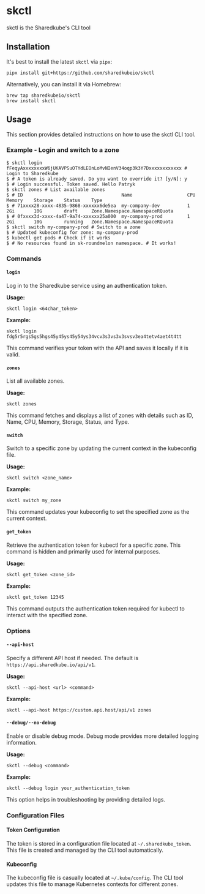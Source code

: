 # skctl
skctl is the Sharedkube's CLI tool

## Installation

It's best to install the latest `skctl` via `pipx`:

```shell
pipx install git+https://github.com/sharedkubeio/skctl
```

Alternatively, you can install it via Homebrew:

```shell
brew tap sharedkubeio/skctl
brew install skctl
```


## Usage

This section provides detailed instructions on how to use the skctl CLI tool.

### Example - Login and switch to a zone


```shell
$ skctl login fFeqyAxxxxxxxxW6jUKAVPSuOTYdLEOnLoMvNIenV34oqp3k3Y7Dxxxxxxxxxxxx # Login to Sharedkube
$ # A token is already saved. Do you want to override it? [y/N]: y
$ # Login successful. Token saved. Hello Patryk
$ skctl zones # List available zones
$ # ID                                    Name                    CPU  Memory    Storage    Status    Type
$ # 71xxxx28-xxxx-4835-9868-xxxxxx6de5ea  my-company-dev          1    2Gi       10G        draft     Zone.Namespace.NamespaceRQuota
$ # 0fxxxx3d-xxxx-4a47-9a74-xxxxxx25a000  my-company-prod         1    2Gi       10G        running   Zone.Namespace.NamespaceRQuota
$ skctl switch my-company-prod # Switch to a zone
$ # Updated kubeconfig for zone: my-company-prod
$ kubectl get pods # Check if it works
$ # No resources found in sk-roundmelon namespace. # It works!
```

### Commands

#### `login`

Log in to the Sharedkube service using an authentication token.

**Usage:**

```shell
skctl login <64char_token>
```

**Example:**

```shell
skctl login fdg5r5rgs5gs5hgs45y45ys45y54ys34vcv3s3vs3v3svsv3ea4tetv4aet4t4tt
```

This command verifies your token with the API and saves it locally if it is valid.

#### `zones`

List all available zones.

**Usage:**

```shell
skctl zones
```

This command fetches and displays a list of zones with details such as ID, Name, CPU, Memory, Storage, Status, and Type.

#### `switch`

Switch to a specific zone by updating the current context in the kubeconfig file.

**Usage:**

```shell
skctl switch <zone_name>
```

**Example:**

```shell
skctl switch my_zone
```

This command updates your kubeconfig to set the specified zone as the current context.

#### `get_token`

Retrieve the authentication token for kubectl for a specific zone. This command is hidden and primarily used for internal purposes.

**Usage:**

```shell
skctl get_token <zone_id>
```

**Example:**

```shell
skctl get_token 12345
```

This command outputs the authentication token required for kubectl to interact with the specified zone.

### Options

#### `--api-host`

Specify a different API host if needed. The default is `https://api.sharedkube.io/api/v1`.

**Usage:**

```shell
skctl --api-host <url> <command>
```

**Example:**

```shell
skctl --api-host https://custom.api.host/api/v1 zones
```

#### `--debug/--no-debug`

Enable or disable debug mode. Debug mode provides more detailed logging information.

**Usage:**

```shell
skctl --debug <command>
```

**Example:**

```shell
skctl --debug login your_authentication_token
```

This option helps in troubleshooting by providing detailed logs.

### Configuration Files

#### Token Configuration

The token is stored in a configuration file located at `~/.sharedkube_token`. This file is created and managed by the CLI tool automatically.

#### Kubeconfig

The kubeconfig file is casually located at `~/.kube/config`. The CLI tool updates this file to manage Kubernetes contexts for different zones.

